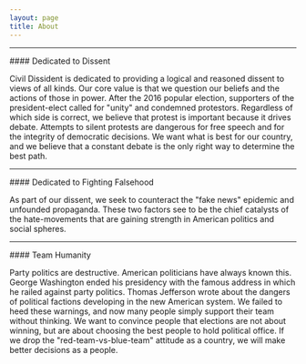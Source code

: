 ```yaml
---
layout: page
title: About
---
```

<hr>
#### Dedicated to Dissent

Civil Dissident is dedicated to providing a logical and reasoned dissent to views of all kinds. Our core value is that we question our beliefs and the actions of those in power. After the 2016 popular election, supporters of the president-elect called for "unity" and condemned protestors. Regardless of which side is correct, we believe that protest is important because it drives debate. Attempts to silent protests are dangerous for free speech and for the integrity of democratic decisions. We want what is best for our country, and we believe that a constant debate is the only right way to determine the best path.

<hr>
#### Dedicated to Fighting Falsehood

As part of our dissent, we seek to counteract the "fake news" epidemic and unfounded propaganda. These two factors see to be the chief catalysts of the hate-movements that are gaining strength in American politics and social spheres.

<hr>
#### Team Humanity

Party politics are destructive. American politicians have always known this. George Washington ended his presidency with the famous address in which he railed against party politics. Thomas Jefferson wrote about the dangers of political factions developing in the new American system. We failed to heed these warnings, and now many people simply support their team without thinking. We want to convince people that elections are not about winning, but are about choosing the best people to hold political office. If we drop the "red-team-vs-blue-team" attitude as a country, we will make better decisions as a people.

